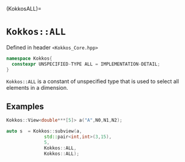 (KokkosALL)=
# `Kokkos::ALL`

Defined in header `<Kokkos_Core.hpp>`

```c++
namespace Kokkos{
  constexpr UNSPECIFIED-TYPE ALL = IMPLEMENTATION-DETAIL;
}
```

`Kokkos::ALL` is a constant of unspecified type that is used to select all elements in a dimension.


## Examples

```c++
Kokkos::View<double***[5]> a("A",N0,N1,N2);

auto s  = Kokkos::subview(a,
              std::pair<int,int>(3,15),
              5,
              Kokkos::ALL,
              Kokkos::ALL);
```
